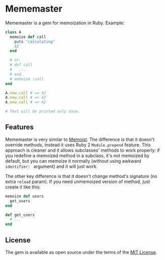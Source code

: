 # Mememaster

Mememaster is a gem for memoization in Ruby. Example:

```ruby
class A
  memoize def call
    puts "calculating"
    42
  end

  # or:
  # def call
  #   ...
  # end
  # memoize :call
end

A.new.call # => 42
A.new.call # => 42
A.new.call # => 42

# Text will be printed only once.
```

## Features
Mememaster is very similar to [Memoist](https://github.com/matthewrudy/memoist). The difference is that it doesn't override methods, instead it uses Ruby 2 `Module.prepend` feature. This approach is cleaner and it allows subclasses' methods to work properly: if you redefine a memoized method in a subclass, it's not memoized by default, but you can memoize it normally (without using awkward `identifier: ` argument) and it will just work.

The other key difference is that it doesn't change method's signature (no extra `reload` param). If you need unmemoized version of method, just create it like this:

```ruby
memoize def users
  get_users
end

def get_users
  # ...
end
```

## License

The gem is available as open source under the terms of the [MIT License](https://opensource.org/licenses/MIT).

